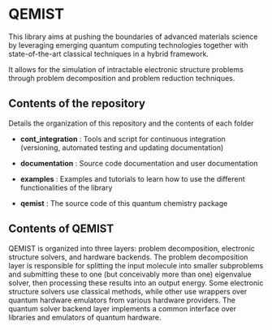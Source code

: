 # QEMIST

This library aims at pushing the boundaries of advanced materials science by leveraging emerging quantum computing technologies together with state-of-the-art classical techniques in a hybrid framework.

It allows for the simulation of intractable electronic structure problems through problem decomposition and problem reduction techniques.

## Contents of the repository

Details the organization of this repository and the contents of each folder

- **cont_integration** :
Tools and script for continuous integration (versioning, automated testing and updating documentation)

- **documentation** :
Source code documentation and user documentation

- **examples** :
Examples and tutorials to learn how to use the different functionalities of the library

- **qemist** :
The source code of this quantum chemistry package

## Contents of QEMIST

QEMIST is organized into three layers: problem decomposition, electronic structure solvers, and hardware backends.
The problem decomposition layer is responsible for splitting the input molecule into smaller subproblems and submitting these to one (but conceivably more than one) eigenvalue solver, then processing these results into an output energy.
Some electronic structure solvers use classical methods, while other use wrappers over quantum hardware emulators from various hardware providers.
The quantum solver backend layer implements a common interface over libraries and emulators of quantum hardware.
